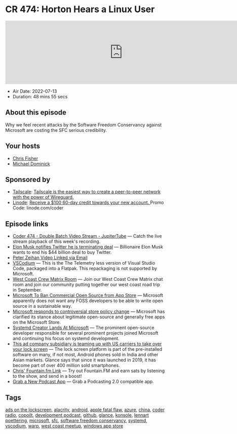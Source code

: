# CR 474: Horton Hears a Linux User

<iframe src="https://player.fireside.fm/v2/MLf2ZzhC+ByqYfDIY?theme=dark" width="740" height="200" frameborder="0" scrolling="no"></iframe>

* Air Date: 2022-07-13
* Duration: 48 mins 55 secs

## About this episode

Why we feel recent attacks by the Software Freedom Conservancy against Microsoft are costing the SFC serious credibility.

## Your hosts
* [Chris Fisher](https://coder.show/hosts/chrislas)
* [Michael Dominick](https://coder.show/hosts/michael)

## Sponsored by

  * [Tailscale](https://tailscale.com/coder): [Tailscale is the easiest way to create a peer-to-peer network with the power of Wireguard. ](https://tailscale.com/coder)
  * [Linode](https://linode.com/coder): [Receive a $100 60-day credit towards your new account. ](https://linode.com/coder) Promo Code: linode.com/coder



## Episode links

  * [Coder 474 - Double Batch Video Stream - JupiterTube](https://jupiter.tube/w/fDys7DByL6oBzWJbPNAxHN "Coder 474 - Double Batch Video Stream - JupiterTube") — Catch the live stream playback of this week's recording.
  * [Elon Musk notifies Twitter he is terminating deal](https://www.cnbc.com/amp/2022/07/08/elon-musk-notifies-twitter-he-is-terminating-deal.html "Elon Musk notifies Twitter he is terminating deal") — Billionaire Elon Musk wants to end his $44 billion deal to buy Twitter. 
  * [Peter Zeihan Video Linked via Email](https://www.youtube.com/watch?v=fZHfnDrEZNA&t=473s "Peter Zeihan Video Linked via Email")
  * [VSCodium](https://flathub.org/apps/details/com.vscodium.codium "VSCodium") — This is the The Telemetry less version of Visual Studio Code, packaged into a Flatpak. This repackaging is not supported by Microsoft. 
  * [West Coast Crew Matrix Room](https://bit.ly/westcoastcrew "West Coast Crew Matrix Room") — Join our West Coast Crew Matrix chat room and join our community putting together our west coast road trip in September. 
  * [Microsoft To Ban Commercial Open Source from App Store](https://sfconservancy.org/blog/2022/jul/07/microsoft-bans-commerical-open-source-in-app-store/ "Microsoft To Ban Commercial Open Source from App Store") — Microsoft apparently does not want any FOSS developers to be able to write open source in a sustainable way.
  * [Microsoft responds to controversial store policy change](https://www.windowscentral.com/software-apps/windows-11/microsoft-responds-to-controversial-store-policy-change "Microsoft responds to controversial store policy change") — Microsoft has clarified its stance about legitimate open-source and generally free apps on the Microsoft Store.
  * [Systemd Creator Lands At Microsoft](https://www.phoronix.com/scan.php?page=news_item&px=Systemd-Creator-Microsoft "Systemd Creator Lands At Microsoft") — The prominent open-source developer responsible for several prominent projects joined Microsoft and continuing his focus on systemd development. 
  * [This ad company subsidiary is teaming up with US carriers to take over your lock screen](https://www.androidpolice.com/ad-company-us-carriers-take-over-lock-screen/ "This ad company subsidiary is teaming up with US carriers to take over your lock screen") — The lock screen platform is part of the pre-installed software on many, if not most, Android phones sold in India and other Asian markets. Glance says that since it was launched in 2019, it has become part of over 400 million sold smartphones. 
  * [Chris' Fountain.fm Link](https://fountain.fm/refer/chrislas-e72160c3c5 "Chris' Fountain.fm Link") — Try out Fountain.FM and earn sats by listening to the show, and send in a boost!
  * [Grab a New Podcast App](https://podcastindex.org/apps?appTypes=app&elements=Value "Grab a New Podcast App") — Grab a Podcasting 2.0 compatible app.



## Tags

[ads on the lockscreen](https://coder.show/tags/ads%20on%20the%20lockscreen), [alacrity](https://coder.show/tags/alacrity), [android](https://coder.show/tags/android), [apple fatal flaw](https://coder.show/tags/apple%20fatal%20flaw), [azure](https://coder.show/tags/azure), [china](https://coder.show/tags/china), [coder radio](https://coder.show/tags/coder%20radio), [copoilt](https://coder.show/tags/copoilt), [development podcast](https://coder.show/tags/development%20podcast), [github](https://coder.show/tags/github), [glance](https://coder.show/tags/glance), [konsole](https://coder.show/tags/konsole), [lennart poettering](https://coder.show/tags/lennart%20poettering), [microsoft](https://coder.show/tags/microsoft), [sfc](https://coder.show/tags/sfc), [software freedom conservancy](https://coder.show/tags/software%20freedom%20conservancy), [systemd](https://coder.show/tags/systemd), [vscodium](https://coder.show/tags/vscodium), [warp](https://coder.show/tags/warp), [west coast meetup](https://coder.show/tags/west%20coast%20meetup), [windows app store](https://coder.show/tags/windows%20app%20store)